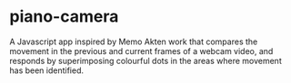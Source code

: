 # piano-camera
A Javascript app inspired by Memo Akten work that compares the movement in the previous and current frames of a webcam video, and responds by superimposing colourful dots in the areas where movement has been identified.
